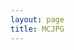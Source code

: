 ```yaml
---
layout: page
title: MCJPG
---
```

<script setup>
import {
  VPTeamPage,
  VPTeamPageTitle,
  VPTeamMembers,
  VPTeamPageSection
} from 'vitepress/theme'
const Server = [
    {
    avatar: '/teammate/2/SuiFeng.jpg',
    name: '随风潜入夜',
    title: '技术支持',
    desc: '为MCJPG的网站编写，服务器插件维护做出了巨大贡献 | MC生电服腐竹',
  },
  {
    avatar: '/teammate/2/Ленинград.jpg',
    name: 'Ленинград',
    title: '网站作者',
    desc: '为MCJPG网站提供了源码级的技术支持',
  },
]
</script>

<VPTeamPage>
  <VPTeamPageTitle>
    <template #title>组织架构</template>
  </VPTeamPageTitle>
  <VPTeamMembers size="medium" :members="Server" />

</VPTeamPage>
